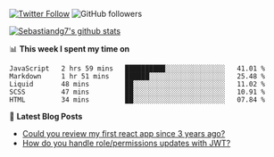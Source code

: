 <!--
[![visitors](https://visitor-badge.glitch.me/badge?page_id=sebastiandg7.sebastiandg7)](https://github.com/sebastiandg7)
-->
[![Twitter Follow](https://img.shields.io/twitter/follow/sebastiandg7?style=social&label=Follow)](https://twitter.com/sebastiandg7)
![GitHub followers](https://img.shields.io/github/followers/sebastiandg7?label=Follow&style=social)

[![Sebastiandg7's github stats](https://github-readme-stats.vercel.app/api?username=sebastiandg7)](https://github.com/anuraghazra/github-readme-stats)

📊 **This week I spent my time on**
<!--START_SECTION:waka-->
```text
JavaScript   2 hrs 59 mins   ██████████░░░░░░░░░░░░░░░   41.01 % 
Markdown     1 hr 51 mins    ██████░░░░░░░░░░░░░░░░░░░   25.48 % 
Liquid       48 mins         ██░░░░░░░░░░░░░░░░░░░░░░░   11.02 % 
SCSS         47 mins         ██░░░░░░░░░░░░░░░░░░░░░░░   10.91 % 
HTML         34 mins         ██░░░░░░░░░░░░░░░░░░░░░░░   07.84 %
```
<!--END_SECTION:waka-->

📕 **Latest Blog Posts**
<!-- BLOG-POST-LIST:START -->
- [Could you review my first react app since 3 years ago?](https://dev.to/sebastiandg7/could-you-review-my-first-react-app-since-3-years-ago-3nbh)
- [How do you handle role/permissions updates with JWT?](https://dev.to/sebastiandg7/how-do-you-handle-role-permissions-updates-with-jwt-3778)
<!-- BLOG-POST-LIST:END -->
